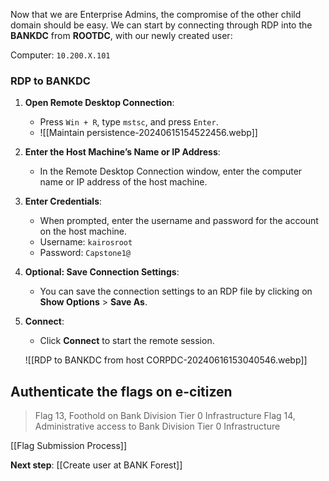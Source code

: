 
Now that we are Enterprise Admins, the compromise of the other child domain should be easy. We can start by connecting through RDP into the **BANKDC** from **ROOTDC**, with our newly created user:


Computer: `10.200.X.101`

### RDP to BANKDC

1. **Open Remote Desktop Connection**:
    
    - Press `Win + R`, type `mstsc`, and press `Enter`.
    - ![[Maintain persistence-20240615154522456.webp]]
1. **Enter the Host Machine’s Name or IP Address**:
    
    - In the Remote Desktop Connection window, enter the computer name or IP address of the host machine.
3. **Enter Credentials**:
    
    - When prompted, enter the username and password for the account on the host machine.
    - Username: `kairosroot`
    - Password: `Capstone1@`
1. **Optional: Save Connection Settings**:
    
    - You can save the connection settings to an RDP file by clicking on **Show Options** > **Save As**.
5. **Connect**:
    
    - Click **Connect** to start the remote session.

    ![[RDP to BANKDC from host CORPDC-20240616153040546.webp]]

## Authenticate the flags on e-citizen

> Flag 13, Foothold on Bank Division Tier 0 Infrastructure 
> Flag 14, Administrative access to Bank Division Tier 0 Infrastructure


[[Flag Submission Process]]

**Next step**: [[Create user at BANK Forest]]
